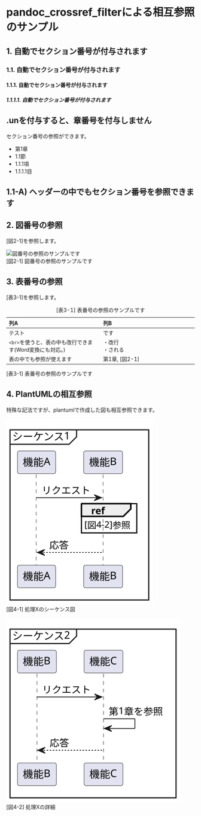 # pandoc_crossref_filterによる相互参照のサンプル

## 1. 自動でセクション番号が付与されます

### 1.1. 自動でセクション番号が付与されます

#### 1.1.1. 自動でセクション番号が付与されます

##### 1.1.1.1. 自動でセクション番号が付与されます

## .unを付与すると、章番号を付与しません

セクション番号の参照ができます。

- 第1章
- 1.1節
- 1.1.1項
- 1.1.1.1目

## 1.1-A) ヘッダーの中でもセクション番号を参照できます

## 2. 図番号の参照

\[図2-1\]を参照します。

![図番号の参照のサンプルです](http://mirrors.creativecommons.org/presskit/logos/cc.logo.large.png)  
\[図2-1\] 図番号の参照のサンプルです

## 3. 表番号の参照

\[表3-1\]を参照します。

<table>
<caption>[表3-1] 表番号の参照のサンプルです</caption>
<colgroup>
<col style="width: 50%" />
<col style="width: 50%" />
</colgroup>
<thead>
<tr class="header">
<th style="text-align: left;">列A</th>
<th style="text-align: left;">列B</th>
</tr>
</thead>
<tbody>
<tr class="odd">
<td style="text-align: left;">テスト</td>
<td style="text-align: left;">です</td>
</tr>
<tr class="even">
<td
style="text-align: left;"><code>&lt;br&gt;</code>を使うと、表の中も改行できます(Word変換にも対応。)</td>
<td style="text-align: left;">・改行<br />
・される<br />
</td>
</tr>
<tr class="odd">
<td style="text-align: left;">表の中でも参照が使えます</td>
<td style="text-align: left;">第1章, [図2-1]</td>
</tr>
</tbody>
</table>

\[表3-1\] 表番号の参照のサンプルです

## 4. PlantUMLの相互参照

特殊な記法ですが、plantumlで作成した図も相互参照できます。

![処理Xのシーケンス図](assets/test1.svg)  
\[図4-1\] 処理Xのシーケンス図

  

![処理Xの詳細](assets/test2.svg)  
\[図4-2\] 処理Xの詳細
